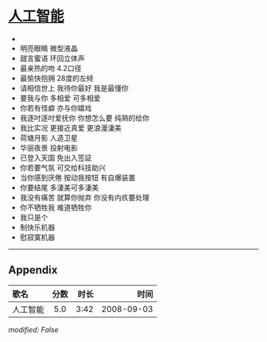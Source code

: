# [人工智能](https://music.163.com/song?id=409941735)

* 
* 明亮眼睛 微型液晶
* 甜言蜜语 环回立体声
* 最亲热的吻 4.2口径
* 最愉快抱拥 28度的左倾
* 请相信世上 我待你最好 我是最懂你
* 要我与你 多相爱 可多相爱
* 你若有怪癖 亦与你嬉戏
* 我逐吋逐吋爱抚你 你想怎么要 纯熟的给你
* 我比实况 更接近真爱 更浪漫淒美
* 荷塘月影 人造卫星
* 华丽夜景 投射电影
* 已登入天国 免出入签証
* 你若要气氛 可交给科技助兴
* 当你感到厌倦 按动我按钮 有自爆装置
* 你要结尾 多淒美可多淒美
* 我没有痛苦 就算你抛弃 你没有内疚要处理
* 你不牺牲我 难道牺牲你
* 我只是个
* 制快乐机器
* 慰寂寞机器


---

## Appendix

|歌名|分数|时长|时间|
|:---|:---:|---:|---:|
|人工智能|5.0|3:42|2008-09-03

*modified: False*